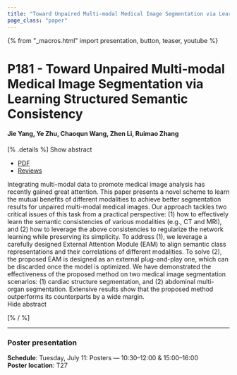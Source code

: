 ```yaml
---
title: "Toward Unpaired Multi-modal Medical Image Segmentation via Learning Structured Semantic Consistency"
page_class: "paper"
---
```


{% from "_macros.html" import presentation, button, teaser, youtube %}

# P181 - Toward Unpaired Multi-modal Medical Image Segmentation via Learning Structured Semantic Consistency

#### Jie Yang, Ye Zhu, Chaoqun Wang, Zhen Li, Ruimao Zhang


[% .details %]
<a class="toggle_visibility" data-selector=".abstract" data-level="3">Show abstract</a>
- <a href="https://openreview.net/pdf?id=e9qGhrfP1v">PDF</a>
- <a href="https://openreview.net/forum?id=e9qGhrfP1v">Reviews</a>

<p>
    <span class="abstract">
        Integrating multi-modal data to promote medical image analysis has recently gained great attention. This paper presents a novel scheme to learn the mutual benefits of different modalities to achieve better segmentation results for unpaired multi-modal medical images. Our approach tackles two critical issues of this task from a practical perspective: (1) how to effectively learn the semantic consistencies of various modalities (e.g., CT and MRI), and (2) how to leverage the above consistencies to regularize the network learning while preserving its simplicity. To address (1), we leverage a carefully designed External Attention Module (EAM) to align semantic class representations and their correlations of different modalities. To solve (2), the proposed EAM is designed as an external plug-and-play one, which can be discarded once the model is optimized. We have demonstrated the effectiveness of the proposed method on two medical image segmentation scenarios: (1) cardiac structure segmentation, and (2) abdominal multi-organ segmentation. Extensive results show that the proposed method outperforms its counterparts by a wide margin.
        <br>
        <span class="actions"><a class="toggle_visibility" data-level="2">Hide abstract</a></span>
    </span>
</p>
[% / %]

---


### Poster presentation

**Schedule**: Tuesday, July 11: Posters — 10:30–12:00 & 15:00–16:00<br>
**Poster location**: T27

